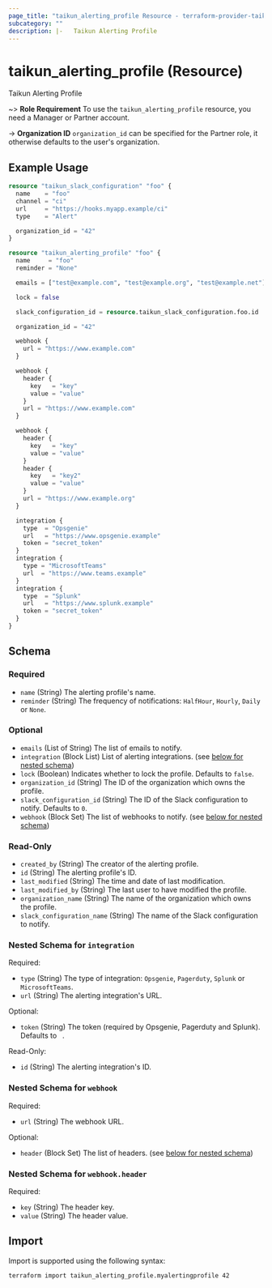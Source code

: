```yaml
---
page_title: "taikun_alerting_profile Resource - terraform-provider-taikun"
subcategory: ""
description: |-   Taikun Alerting Profile
---
```


# taikun_alerting_profile (Resource)

Taikun Alerting Profile

~> **Role Requirement** To use the `taikun_alerting_profile` resource, you need a Manager or Partner account.

-> **Organization ID** `organization_id` can be specified for the Partner role, it otherwise defaults to the user's organization.

## Example Usage

```terraform
resource "taikun_slack_configuration" "foo" {
  name    = "foo"
  channel = "ci"
  url     = "https://hooks.myapp.example/ci"
  type    = "Alert"

  organization_id = "42"
}

resource "taikun_alerting_profile" "foo" {
  name     = "foo"
  reminder = "None"

  emails = ["test@example.com", "test@example.org", "test@example.net"]

  lock = false

  slack_configuration_id = resource.taikun_slack_configuration.foo.id

  organization_id = "42"

  webhook {
    url = "https://www.example.com"
  }

  webhook {
    header {
      key   = "key"
      value = "value"
    }
    url = "https://www.example.com"
  }

  webhook {
    header {
      key   = "key"
      value = "value"
    }
    header {
      key   = "key2"
      value = "value"
    }
    url = "https://www.example.org"
  }

  integration {
    type  = "Opsgenie"
    url   = "https://www.opsgenie.example"
    token = "secret_token"
  }
  integration {
    type = "MicrosoftTeams"
    url  = "https://www.teams.example"
  }
  integration {
    type  = "Splunk"
    url   = "https://www.splunk.example"
    token = "secret_token"
  }
}
```

<!-- schema generated by tfplugindocs -->
## Schema

### Required

- `name` (String) The alerting profile's name.
- `reminder` (String) The frequency of notifications: `HalfHour`, `Hourly`, `Daily` or `None`.

### Optional

- `emails` (List of String) The list of emails to notify.
- `integration` (Block List) List of alerting integrations. (see [below for nested schema](#nestedblock--integration))
- `lock` (Boolean) Indicates whether to lock the profile. Defaults to `false`.
- `organization_id` (String) The ID of the organization which owns the profile.
- `slack_configuration_id` (String) The ID of the Slack configuration to notify. Defaults to `0`.
- `webhook` (Block Set) The list of webhooks to notify. (see [below for nested schema](#nestedblock--webhook))

### Read-Only

- `created_by` (String) The creator of the alerting profile.
- `id` (String) The alerting profile's ID.
- `last_modified` (String) The time and date of last modification.
- `last_modified_by` (String) The last user to have modified the profile.
- `organization_name` (String) The name of the organization which owns the profile.
- `slack_configuration_name` (String) The name of the Slack configuration to notify.

<a id="nestedblock--integration"></a>
### Nested Schema for `integration`

Required:

- `type` (String) The type of integration: `Opsgenie`, `Pagerduty`, `Splunk` or `MicrosoftTeams`.
- `url` (String) The alerting integration's URL.

Optional:

- `token` (String) The token (required by Opsgenie, Pagerduty and Splunk). Defaults to ` `.

Read-Only:

- `id` (String) The alerting integration's ID.


<a id="nestedblock--webhook"></a>
### Nested Schema for `webhook`

Required:

- `url` (String) The webhook URL.

Optional:

- `header` (Block Set) The list of headers. (see [below for nested schema](#nestedblock--webhook--header))

<a id="nestedblock--webhook--header"></a>
### Nested Schema for `webhook.header`

Required:

- `key` (String) The header key.
- `value` (String) The header value.

## Import

Import is supported using the following syntax:

```shell
terraform import taikun_alerting_profile.myalertingprofile 42
```
